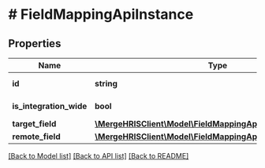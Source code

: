 # # FieldMappingApiInstance

## Properties

Name | Type | Description | Notes
------------ | ------------- | ------------- | -------------
**id** | **string** |  | [optional] [readonly]
**is_integration_wide** | **bool** |  | [optional] [readonly]
**target_field** | [**\MergeHRISClient\Model\FieldMappingApiInstanceTargetField**](FieldMappingApiInstanceTargetField.md) |  | [optional]
**remote_field** | [**\MergeHRISClient\Model\FieldMappingApiInstanceRemoteField**](FieldMappingApiInstanceRemoteField.md) |  | [optional]

[[Back to Model list]](../../README.md#models) [[Back to API list]](../../README.md#endpoints) [[Back to README]](../../README.md)
